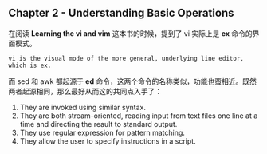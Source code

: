 ## Chapter 2 - Understanding Basic Operations
在阅读 **Learning the vi and vim** 这本书的时候，提到了 vi 实际上是 **ex** 命令的界面模式。

	vi is the visual mode of the more general, underlying line editor, which is ex.

而 sed 和 awk 都起源于 **ed** 命令，这两个命令的名称类似，功能也蛮相近。既然两者起源相同，那么最好从而这的共同点入手了：

 1. They are invoked using similar syntax.
 2. They are both stream-oriented, reading input from text files one line at a time and directing the reault to standard output.
 3. They use regular expression for pattern matching.
 4. They allow the user to specify instructions in a script.






